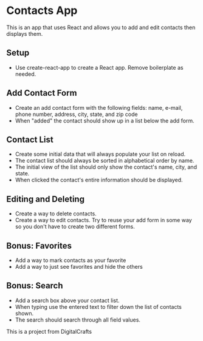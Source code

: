 # Contacts App
This is an app that uses React and allows you to add and edit contacts then displays them.

## Setup
* Use create-react-app to create a React app. Remove boilerplate as needed.
## Add Contact Form
* Create an add contact form with the following fields: name, e-mail, phone number, address, city, state, and zip code
* When "added" the contact should show up in a list below the add form.
## Contact List
* Create some initial data that will always populate your list on reload.
* The contact list should always be sorted in alphabetical order by name.
* The initial view of the list should only show the contact's name, city, and state.
* When clicked the contact's entire information should be displayed.
## Editing and Deleting
* Create a way to delete contacts.
* Create a way to edit contacts. Try to reuse your add form in some way so you don't have to create two different forms.
## Bonus: Favorites
* Add a way to mark contacts as your favorite
* Add a way to just see favorites and hide the others
## Bonus: Search
* Add a search box above your contact list.
* When typing use the entered text to filter down the list of contacts shown.
* The search should search through all field values.

This is a project from DigitalCrafts